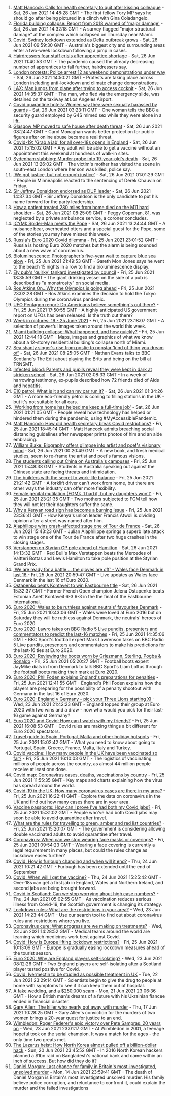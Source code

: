 1. [Matt Hancock: Calls for health secretary to quit after kissing colleague](https://www.bbc.co.uk/news/uk-57622868) - Sat, 26 Jun 2021 14:48:28 GMT - The first fellow Tory MP says he should go after being pictured in a clinch with Gina Coladangelo.
2. [Florida building collapse: Report from 2018 warned of 'major damage'](https://www.bbc.co.uk/news/world-us-canada-57621774) - Sat, 26 Jun 2021 14:32:18 GMT - A survey flagged "major structural damage" at the complex which collapsed on Thursday near Miami.
3. [Covid: Sydney lockdown extended as Delta outbreak grows](https://www.bbc.co.uk/news/world-australia-57621552) - Sat, 26 Jun 2021 09:59:30 GMT - Australia's biggest city and surrounding areas enter a two-week lockdown following a jump in cases.
4. [Hairdressers fear staff crisis after apprentice shortage](https://www.bbc.co.uk/news/uk-57621856) - Sat, 26 Jun 2021 11:40:53 GMT - The pandemic caused the already decreasing number of apprentices to fall further, hairdressers say.
5. [London protests: Police arrest 12 as weekend demonstrations under way](https://www.bbc.co.uk/news/uk-england-london-57623110) - Sat, 26 Jun 2021 14:50:21 GMT - Protests are taking place across London including anti-lockdown and climate change demonstrations.
6. [LAX: Man jumps from plane after trying to access cockpit](https://www.bbc.co.uk/news/world-us-canada-57623741) - Sat, 26 Jun 2021 14:35:37 GMT - The man, who fled via the emergency slide, was detained on the taxiway at Los Angeles Airport.
7. [Covid quarantine hotels: Women say they were sexually harassed by guards](https://www.bbc.co.uk/news/stories-57609164) - Sat, 26 Jun 2021 03:23:11 GMT - One woman tells the BBC a security guard employed by G4S mimed sex while they were alone in a lift.
8. [Glasgow MP moved to safe house after death threat](https://www.bbc.co.uk/news/uk-scotland-57614736) - Sat, 26 Jun 2021 08:24:47 GMT - Carol Monaghan wants better protection for public figures after online abuse became a real threat.
9. [Covid-19: 'Grab a jab' for all over-18s opens in England](https://www.bbc.co.uk/news/uk-57620771) - Sat, 26 Jun 2021 15:15:02 GMT - Any adult will be able to get a vaccine without an appointment this weekend at hundreds of walk-in sites.
10. [Sydenham stabbing: Murder probe into 19-year-old's death](https://www.bbc.co.uk/news/uk-england-london-57622450) - Sat, 26 Jun 2021 13:26:02 GMT - The victim's mother has visited the scene in south-east London where her son was killed, police say.
11. ['We got justice, but not enough justice'](https://www.bbc.co.uk/news/world-us-canada-57619602) - Sat, 26 Jun 2021 01:01:29 GMT - People in Minneapolis reacted to the sentencing of Derek Chauvin on Friday.
12. [Sir Jeffrey Donaldson endorsed as DUP leader](https://www.bbc.co.uk/news/uk-northern-ireland-57609680) - Sat, 26 Jun 2021 14:37:34 GMT - Sir Jeffrey Donaldson is the only candidate to put his name forward for the party leadership.
13. [How a patient treated 280 miles from home died on the M11 hard shoulder](https://www.bbc.co.uk/news/uk-england-norfolk-57575298) - Sat, 26 Jun 2021 08:25:09 GMT - Peggy Copeman, 81, was neglected by a private ambulance service, a coroner concludes.
14. [ICYMI: Spider-Man meets the Pope](https://www.bbc.co.uk/news/world-57589858) - Sat, 26 Jun 2021 13:24:44 GMT - A nuisance bear, overheated otters and a special guest for the Pope, some of the stories you may have missed this week.
15. [Russia's Euro 2020 Covid dilemma](https://www.bbc.co.uk/news/world-europe-57614376) - Fri, 25 Jun 2021 23:01:52 GMT - Russia is hosting Euro 2020 matches but the alarm is being sounded about a new wave of coronavirus.
16. [Bioluminescence: Photographer's five-year wait to capture blue sea glow](https://www.bbc.co.uk/news/uk-wales-57610212) - Fri, 25 Jun 2021 21:49:53 GMT - Gareth Mon Jones says he went to the beach 15 nights in a row to find a bioluminescence display.
17. [Ely pub's 'quirky' tankard investigated by council](https://www.bbc.co.uk/news/uk-england-cambridgeshire-57617443) - Fri, 25 Jun 2021 18:35:59 GMT - The giant drinking vessel on the side of a pub is described as "a monstrosity" on social media.
18. [Ros Atkins On…Why the Olympics is going ahead](https://www.bbc.co.uk/news/world-57616073) - Fri, 25 Jun 2021 23:02:28 GMT - Ros Atkins examines the decision to hold the Tokyo Olympics during the coronavirus pandemic.
19. [UFO Pentagon report: Do Americans believe something's out there?](https://www.bbc.co.uk/news/world-us-canada-57605989) - Fri, 25 Jun 2021 17:50:55 GMT - A highly anticipated US government report on UFOs has been released. Is the truth out there?
20. [Week in pictures: 19 - 25 June 2021](https://www.bbc.co.uk/news/in-pictures-57612756) - Fri, 25 Jun 2021 23:18:07 GMT - A selection of powerful images taken around the world this week.
21. [Miami building collapse: What happened, and how quickly?](https://www.bbc.co.uk/news/world-us-canada-57609620) - Fri, 25 Jun 2021 12:44:18 GMT - Maps, images and graphics of what we know about a 12-storey residential building's collapse north of Miami.
22. [Sea shanty singer's rise from postie to popstar 'kind of thing you dream of'](https://www.bbc.co.uk/news/uk-scotland-57613096) - Sat, 26 Jun 2021 08:25:05 GMT - Nathan Evans talks to BBC Scotland's The Edit about playing the Brits and being on the bill at TRNSMT.
23. [Infected blood: Parents and pupils reveal they were kept in dark at stricken school](https://www.bbc.co.uk/news/uk-57600229) - Sat, 26 Jun 2021 02:08:33 GMT - In a week of harrowing testimony, ex-pupils described how 72 friends died of Aids and hepatitis.
24. [E10 petrol: What is it and can my car run it?](https://www.bbc.co.uk/news/business-57585105) - Sat, 26 Jun 2021 01:34:26 GMT - A more eco-friendly petrol is coming to filling stations in the UK - but it's not suitable for all cars.
25. ['Working from home has helped me keep a full-time job'](https://www.bbc.co.uk/news/disability-57578287) - Sat, 26 Jun 2021 01:21:05 GMT - People reveal how technology has helped or hindered them during the pandemic, using #MyAccessiblePandemic.
26. [Matt Hancock: How did health secretary break Covid restrictions?](https://www.bbc.co.uk/news/57611369) - Fri, 25 Jun 2021 18:45:14 GMT - Matt Hancock admits breaching social distancing guidelines after newspaper prints photos of him and an aide embracing.
27. [William Blake: Biography offers glimpse into artist and poet's visionary mind](https://www.bbc.co.uk/news/entertainment-arts-57419544) - Sat, 26 Jun 2021 00:20:49 GMT - A new book, and fresh medical studies, seem to re-frame the artist and poet's famous visions.
28. [The students calling out China on Australia's campuses](https://www.bbc.co.uk/news/world-australia-56478621) - Fri, 25 Jun 2021 15:48:38 GMT - Students in Australia speaking out against the Chinese state are facing threats and intimidation.
29. [The builders with the secret to work-life balance](https://www.bbc.co.uk/news/business-57486111) - Fri, 25 Jun 2021 21:21:42 GMT - A forklift driver can't work from home, but there are other ways the industry can offer more flexibility.
30. [Female genital mutilation (FGM): 'I had it, but my daughters won't'](https://www.bbc.co.uk/news/world-middle-east-57530121) - Fri, 25 Jun 2021 23:21:35 GMT - Two mothers subjected to FGM tell how they will not let their daughters suffer the same.
31. [Why a Kenyan road sign has become a burning issue](https://www.bbc.co.uk/news/world-africa-57597499) - Fri, 25 Jun 2021 23:36:41 GMT - How Kenya's union leader Francis Atwoli is dividing opinion after a street was named after him.
32. [Alaphilippe wins crash-affected stage one of Tour de France](https://www.bbc.co.uk/sport/cycling/57624647) - Sat, 26 Jun 2021 15:43:23 GMT - Julian Alaphilippe springs a superb late attack to win stage one of the Tour de France after two huge crashes in the closing stages.
33. [Verstappen on Styrian GP pole ahead of Hamilton](https://www.bbc.co.uk/sport/formula1/57623951) - Sat, 26 Jun 2021 14:13:32 GMT - Red Bull's Max Verstappen beats the Mercedes of Valtteri Bottas and Lewis Hamilton to take pole position at the Styrian Grand Prix.
34. ['We are ready for a battle ... the gloves are off' - Wales face Denmark in last 16 ](https://www.bbc.co.uk/sport/football/51197369) - Fri, 25 Jun 2021 20:59:47 GMT - Live updates as Wales face Denmark in the last 16 of Euro 2020.
35. [Ostapenko beats Kontaveit to win Eastbourne title](https://www.bbc.co.uk/sport/tennis/57621411) - Sat, 26 Jun 2021 15:32:37 GMT - Former French Open champion Jelena Ostapenko beats Estonian Anett Kontaveit 6-3 6-3 in the the final of the Eastbourne International.
36. [Euro 2020: Wales to be ruthless against neutrals' favourites Denmark](https://www.bbc.co.uk/sport/football/57595280) - Fri, 25 Jun 2021 10:43:06 GMT - Wales were loved at Euro 2016 but on Saturday they will be ruthless against Denmark, the neutrals' heroes of Euro 2020.
37. [Euro 2020: Lawro takes on BBC Radio 5 Live pundits, presenters and commentators to predict the last-16 matches](https://www.bbc.co.uk/sport/football/57597691) - Fri, 25 Jun 2021 14:35:06 GMT - BBC Sport's football expert Mark Lawrenson takes on BBC Radio 5 Live pundits, presenters and commentators to make his predictions for the last-16 ties at Euro 2020.
38. [Euro 2020: Reviewing the boots worn by Griezmann, Sterling, Pogba & Ronaldo](https://www.bbc.co.uk/sport/av/football/57570154) - Fri, 25 Jun 2021 05:20:27 GMT - Football boots expert JayMike dials in from Denmark to talk BBC Sport's Liam Loftus through the football boots making their mark at Euro 2020.
39. [Euro 2020: Phil Foden explains England's preparations for penalties](https://www.bbc.co.uk/sport/av/football/57614102) - Fri, 25 Jun 2021 12:41:55 GMT - England's Phil Foden explains how the players are preparing for the possibility of a penalty shootout with Germany in the last 16 of Euro 2020.
40. [Euro 2020: England v Germany - pick your Three Lions starting XI](https://www.bbc.co.uk/sport/football/57584922) - Wed, 23 Jun 2021 21:42:23 GMT - England topped their group at Euro 2020 with two wins and a draw - now who would you pick for their last-16 game against Germany?
41. [Euro 2020 and Covid: How can I watch with my friends?](https://www.bbc.co.uk/news/uk-57386719) - Fri, 25 Jun 2021 16:08:53 GMT - Covid rules are making things a bit different for Euro 2020 spectators.
42. [Travel guide to Spain, Portugal, Malta and other holiday hotspots](https://www.bbc.co.uk/news/explainers-56997931) - Fri, 25 Jun 2021 15:02:42 GMT - What you need to know about going to Portugal, Spain, Greece, France, Malta, Italy and Turkey.
43. [Covid vaccine: How many people in the UK have been vaccinated so far?](https://www.bbc.co.uk/news/health-55274833) - Fri, 25 Jun 2021 16:10:03 GMT - The logistics of vaccinating millions of people across the country, as almost 44 million people receive at least one dose.
44. [Covid map: Coronavirus cases, deaths, vaccinations by country](https://www.bbc.co.uk/news/world-51235105) - Fri, 25 Jun 2021 11:55:35 GMT - Key maps and charts explaining how the virus has spread around the world.
45. [Covid-19 in the UK: How many coronavirus cases are there in my area?](https://www.bbc.co.uk/news/uk-51768274) - Fri, 25 Jun 2021 16:22:41 GMT - Explore the data on coronavirus in the UK and find out how many cases there are in your area.
46. [Vaccine passports: How can I prove I've had both my Covid jabs?](https://www.bbc.co.uk/news/explainers-55718553) - Fri, 25 Jun 2021 15:31:02 GMT - People who've had both Covid jabs may soon be able to avoid quarantine after travel.
47. [What are the rules for travelling to green, amber and red list countries?](https://www.bbc.co.uk/news/explainers-52544307) - Fri, 25 Jun 2021 15:20:07 GMT - The government is considering allowing double vaccinated adults to avoid quarantine after travel.
48. [Coronavirus: When can we stop wearing face masks or coverings?](https://www.bbc.co.uk/news/health-51205344) - Fri, 25 Jun 2021 09:54:23 GMT - Wearing a face covering is currently a legal requirement in many places, but could the rules change as lockdown eases further?
49. [Covid: How is furlough changing and when will it end?](https://www.bbc.co.uk/news/explainers-52135342) - Thu, 24 Jun 2021 10:21:42 GMT - Furlough has been extended until the end of September
50. [Covid: When will I get the vaccine?](https://www.bbc.co.uk/news/health-55045639) - Thu, 24 Jun 2021 15:25:42 GMT - Over-18s can get a first jab in England, Wales and Northern Ireland, and second jabs are being brought forward.
51. [Covid in Scotland: Can we stop worrying about high case numbers?](https://www.bbc.co.uk/news/uk-scotland-57581952) - Thu, 24 Jun 2021 05:02:55 GMT - As vaccination reduces serious illness from Covid-19, the Scottish government is changing its strategy.
52. [Lockdown rules: What are the restrictions in your area?](https://www.bbc.co.uk/news/uk-54373904) - Wed, 23 Jun 2021 14:23:44 GMT - Use our search tool to find out about coronavirus rules and restrictions where you live.
53. [Coronavirus cure: What progress are we making on treatments?](https://www.bbc.co.uk/news/health-52354520) - Wed, 23 Jun 2021 14:28:52 GMT - Medical teams around the world are learning which medicines work best against Covid.
54. [Covid: How is Europe lifting lockdown restrictions?](https://www.bbc.co.uk/news/explainers-53640249) - Fri, 25 Jun 2021 10:13:09 GMT - Europe is gradually easing lockdown measures ahead of the tourist season.
55. [Euro 2020: Why are England players self-isolating?](https://www.bbc.co.uk/news/explainers-57568450) - Wed, 23 Jun 2021 08:12:26 GMT - Two England players are self-isolating after a Scotland player tested positive for Covid.
56. [Covid: Ivermectin to be studied as possible treatment in UK](https://www.bbc.co.uk/news/health-57570377) - Tue, 22 Jun 2021 23:29:14 GMT - Scientists begin to give the drug to people at home with symptoms to see if it can keep them out of hospital.
57. [A fake wedding, and a $250,000 scam](https://www.bbc.co.uk/news/world-europe-57358241) - Mon, 21 Jun 2021 23:06:36 GMT - How a British man's dreams of a future with his Ukrainian fiancee ended in financial disaster.
58. [Gary Allen: The killer who nearly got away with murder](https://www.bbc.co.uk/news/uk-england-57331321) - Thu, 17 Jun 2021 10:28:25 GMT - Gary Allen's conviction for the murders of two women brings a 20-year quest for justice to an end.
59. [Wimbledon: Roger Federer's epic victory over Pete Sampras, 20 years on](https://www.bbc.co.uk/sport/tennis/57514035) - Wed, 23 Jun 2021 23:01:17 GMT - At Wimbledon in 2001, a teenage hopeful took on the serial champion. It was a match for the ages - the only time two greats met.
60. [The Lazarus heist: How North Korea almost pulled off a billion-dollar hack](https://www.bbc.co.uk/news/stories-57520169) - Sun, 20 Jun 2021 23:45:52 GMT - In 2016 North Korean hackers planned a $1bn raid on Bangladesh's national bank and came within an inch of success. But how did they do it?
61. [Daniel Morgan: Last chance for family in Britain's most-investigated, unsolved murder](https://www.bbc.co.uk/news/uk-57073302) - Mon, 14 Jun 2021 23:59:41 GMT - The death of Daniel Morgan is Britain's most investigated unsolved murder. His family believe police corruption, and reluctance to confront it, could explain the murder and the failed investigations
